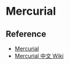 # Mercurial

## Reference

- [Mercurial](https://www.mercurial-scm.org/)
- [Mercurial 中文 Wiki](https://www.mercurial-scm.org/wiki/CategoryChinese)

